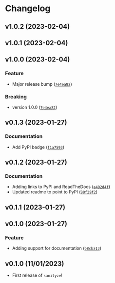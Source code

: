 # Changelog

<!--next-version-placeholder-->

## v1.0.2 (2023-02-04)


## v1.0.1 (2023-02-04)


## v1.0.0 (2023-02-04)
### Feature
* Major release bump ([`7e4ea82`](https://github.com/UBC-MDS/sanityze/commit/7e4ea82d1cbd0b382e0d155e52f03b3a58409fac))

### Breaking
* version 1.0.0 ([`7e4ea82`](https://github.com/UBC-MDS/sanityze/commit/7e4ea82d1cbd0b382e0d155e52f03b3a58409fac))

## v0.1.3 (2023-01-27)
### Documentation
* Add PyPI badge ([`f1a7593`](https://github.com/UBC-MDS/sanityze/commit/f1a75938f11e0d3425f847e28bfee338b39f31f5))

## v0.1.2 (2023-01-27)
### Documentation
* Adding links to PyPI and ReadTheDocs ([`a402d4f`](https://github.com/UBC-MDS/sanityze/commit/a402d4f7372a40f218e9b842f0b02432d50d9c86))
* Updated readme to point to PyPI ([`98f29f2`](https://github.com/UBC-MDS/sanityze/commit/98f29f237a900d2eb1df23bd03bdc5f560186647))

## v0.1.1 (2023-01-27)


## v0.1.0 (2023-01-27)
### Feature
* Adding support for documentation ([`b8cba13`](https://github.com/UBC-MDS/sanityze/commit/b8cba1300a3c57a9ab0dc76ba8470ddf75921033))

## v0.1.0 (11/01/2023)

- First release of `sanityze`!
